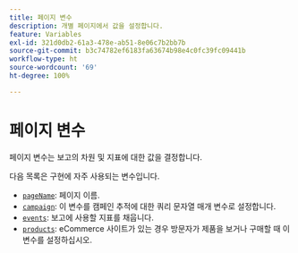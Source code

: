 ```yaml
---
title: 페이지 변수
description: 개별 페이지에서 값을 설정합니다.
feature: Variables
exl-id: 321d0db2-61a3-478e-ab51-8e06c7b2bb7b
source-git-commit: b3c74782ef6183fa63674b98e4c0fc39fc09441b
workflow-type: ht
source-wordcount: '69'
ht-degree: 100%

---
```


# 페이지 변수

페이지 변수는 보고의 차원 및 지표에 대한 값을 결정합니다.

다음 목록은 구현에 자주 사용되는 변수입니다.

* [`pageName`](pagename.md): 페이지 이름.
* [`campaign`](campaign.md): 이 변수를 캠페인 추적에 대한 쿼리 문자열 매개 변수로 설정합니다.
* [`events`](events/events-overview.md): 보고에 사용할 지표를 채웁니다.
* [`products`](products.md): eCommerce 사이트가 있는 경우 방문자가 제품을 보거나 구매할 때 이 변수를 설정하십시오.
